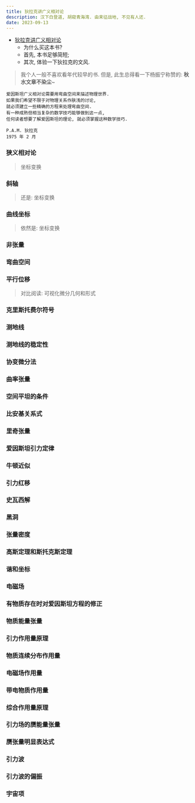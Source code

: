 ```yaml
---
title: 狄拉克讲广义相对论
description: 汉下白登道, 胡窥青海湾. 由来征战地, 不见有人还.
date: 2023-09-13
---
```


- [狄拉克讲广义相对论](https://book.douban.com/subject/36415054/)
  - 为什么买这本书?
  - 首先, 本书足够简短;
  - 其次, 体验一下狄拉克的文风.

> 我个人一般不喜欢看年代较早的书. 但是,
  此生总得看一下杨振宁称赞的: __秋水文章不染尘__~

```
爱因斯坦广义相对论需要用弯曲空间来描述物理世界.
如果我们希望不限于对物理关系作肤浅的讨论,
就必须建立一些精确的方程来处理弯曲空间.
有一种成熟但相当复杂的数学技巧能够做到这一点,
任何读者想要了解爱因斯坦的理论, 就必须掌握这种数学技巧.

P.A.M. 狄拉克
1975 年 2 月
```

### 狭义相对论

> 坐标变换

### 斜轴

> 还是: 坐标变换

### 曲线坐标

> 依然是: 坐标变换

### 非张量

### 弯曲空间

### 平行位移

> 对比阅读: 可视化微分几何和形式

### 克里斯托费尔符号

### 测地线

### 测地线的稳定性

### 协变微分法

### 曲率张量

### 空间平坦的条件

### 比安基关系式

### 里奇张量

### 爱因斯坦引力定律

### 牛顿近似

### 引力红移

### 史瓦西解

### 黑洞

### 张量密度

### 高斯定理和斯托克斯定理

### 谐和坐标

### 电磁场

### 有物质存在时对爱因斯坦方程的修正

### 物质能量张量

### 引力作用量原理

### 物质连续分布作用量

### 电磁场作用量

### 带电物质作用量

### 综合作用量原理

### 引力场的赝能量张量

### 赝张量明显表达式

### 引力波

### 引力波的偏振

### 宇宙项


